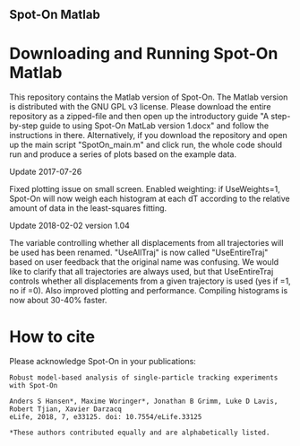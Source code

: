 Spot-On Matlab
--------------------------

# Downloading and Running Spot-On Matlab
This repository contains the Matlab version of Spot-On. The Matlab
version is distributed with the GNU GPL v3 license. Please
download the entire repository as a zipped-file and then open up the
introductory guide "A step-by-step guide to using Spot-On MatLab
version 1.docx" and follow the instructions in there.
Alternatively, if you download the repository and open up the main
script "SpotOn_main.m" and click run, the whole code should run and
produce a series of plots based on the example data.


Update 2017-07-26

Fixed plotting issue on small screen. Enabled weighting: if
UseWeights=1, Spot-On will now weigh each histogram at each dT
according to the relative amount of data in the least-squares
fitting.


Update 2018-02-02 version 1.04

The variable controlling whether all displacements from all
trajectories will be used has been renamed. "UseAllTraj" is now called
"UseEntireTraj" based on user feedback that the original name was
confusing. We would like to clarify that all trajectories are always
used, but that UseEntireTraj controls whether all displacements from a
given trajectory is used (yes if =1, no if =0).
Also improved plotting and performance. Compiling histograms is now
about 30-40% faster. 

# How to cite

Please acknowledge Spot-On in your publications:

    Robust model-based analysis of single-particle tracking experiments with Spot-On

    Anders S Hansen*, Maxime Woringer*, Jonathan B Grimm, Luke D Lavis, Robert Tjian, Xavier Darzacq
    eLife, 2018, 7, e33125. doi: 10.7554/eLife.33125
	
    *These authors contributed equally and are alphabetically listed.




